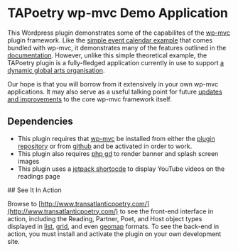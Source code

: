 # TAPoetry wp-mvc Demo Application

This Wordpress plugin demonstrates some of the capabilites of the [wp-mvc](https://github.com/tombenner/wp-mvc) plugin framework. Like the [simple event calendar example](https://github.com/tombenner/wp-mvc/tree/master/examples/events-calendar-example) that comes bundled with wp-mvc, it demonstrates many of the features outlined in the [documentation](http://wpmvc.org/). However, unlike this simple theoretical example, the TAPoetry plugin is a fully-fledged application currently in use to support [a dynamic global arts organisation](http://www.transatlanticpoetry.com/).

Our hope is that you will borrow from it extensively in your own wp-mvc applications. It may also serve as a useful talking point for future [updates and improvements](https://github.com/tombenner/wp-mvc/issues) to the core wp-mvc framework itself.

## Dependencies

 * This plugin requires that [wp-mvc](http://wpmvc.org/) be installed from either the [plugin repository](https://wordpress.org/plugins/wp-mvc/) or from [github](https://github.com/tombenner/wp-mvc) and be activated in order to work.
 * This plugin also requires [php gd](https://php.net/manual/en/book.image.php) to render banner and splash screen images
 * This plugin uses a [jetpack shortocde](http://jetpack.me/support/shortcode-embeds/) to display YouTube videos on the readings page
 
## See It In Action

 Browse to [http://www.transatlanticpoetry.com/](http://www.transatlanticpoetry.com/) to see the front-end interface in action, including the Reading, Partner, Poet, and Host object types displayed in [list](http://www.transatlanticpoetry.com/readings/), [grid](http://www.transatlanticpoetry.com/poets/), and even [geomap](http://www.transatlanticpoetry.com/the-map/) formats. To see the back-end in action, you must install and activate the plugin on your own development site.
